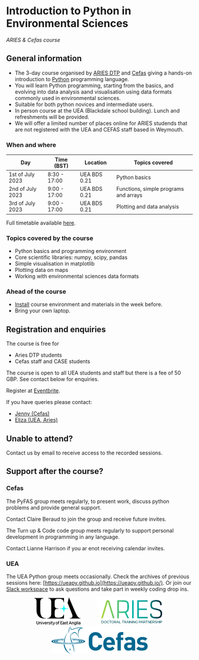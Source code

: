 # Introduction to Python in Environmental Sciences
*ARIES & Cefas course*

## General information


* The 3-day course organised by [ARIES DTP](https://www.aries-dtp.ac.uk/) and [Cefas](http://www.cefas.co.uk/) giving a hands-on introduction to [Python](http://www.python.org/) programming language.
* You will learn Python programming, starting from the basics, and evolving into data analysis aand visualisation using data formats commonly used in environmental sciences.
* Suitable for both python novices and intermediate users.
* In person course at the UEA (Blackdale school building). Lunch and refreshments will be provided.
* We will offer a limited number of places online for ARIES studends that are not registered with the UEA and CEFAS staff based in Weymouth.  

### When and where

| Day | Time (BST) | Location | Topics covered |
|-----|----------|-------|----------|
| 1st of July 2023 | 8:30 - 17:00 | UEA BDS 0.21 | Python basics |
| 2nd of July 2023 | 9:00 - 17:00 | UEA BDS 0.21 | Functions, simple programs and arrays |
| 3rd of July 2023 | 9:00 - 17:00 | UEA BDS 0.21 | Plotting and data analysis |

Full timetable available [here](programme.md).

### Topics covered by the course
* Python basics and programming environment
* Core scientific libraries: numpy, scipy, pandas
* Simple visualisation in matplotlib
* Plotting data on maps
* Working with environmental sciences data formats

### Ahead of the course 

* [Install](installation.md) course environment and materials in the week before.
* Bring your own laptop.


## Registration and enquiries

The course is free for 

* Aries DTP students
* Cefas staff and CASE students

The course is open to all UEA students and staff but there is a fee of 50 GBP. See contact below for enquiries.


Register at [Eventbrite](https://www.eventbrite.co.uk/).

If you have queries please contact:

* [Jenny (Cefas)](mailto:jennifer.graham@cefas.gov.uk)
* [Eliza (UEA, Aries)](mailto:e.karlowska@uea.ac.uk)


## Unable to attend?

Contact us by email to receive access to the recorded sessions. 

## Support after the course? 

### Cefas
The PyFAS group meets regularly, to present work, discuss python problems and provide general support. 

Contact Claire Beraud to join the group and receive future invites.

The Turn up & Code code group meets regularly to support personal development in programming in any language.

Contact Lianne Harrison if you ar enot receiving calendar invites.

### UEA
The UEA Python group meets occasionally. Check the archives of previous sessions here: [https://ueapy.github.io](https://ueapy.github.io/). Or join our [Slack workspace](https://uea-python.slack.com/) to ask questions and take part in weekly coding drop ins.

<center>
<a href="http://www.uea.ac.uk"><img src="flyer/uealogo.png" title="University of East Anglia" style="height:75px;" hspace="20"></a>
<a href="https://www.aries-dtp.ac.uk/"><img src="flyer/aries_logo.png" title="Aries DTP" style="height:75px;" hspace="20"></a>
<a href="http://www.cefas.co.uk"><img src="flyer/cefas_logo.png" title="Cefas" style="height:75px;" hspace="20"></a>
</center>
